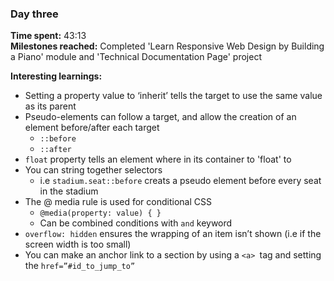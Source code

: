 ### Day three

**Time spent:** 43:13  
**Milestones reached:** Completed 'Learn Responsive Web Design by Building a Piano' module and 'Technical Documentation Page' project

**Interesting learnings:**  

* Setting a property value to ‘inherit’ tells the target to use the same value as its parent
* Pseudo-elements can follow a target, and allow the creation of an element before/after each target
  * ```::before```
  * ```::after```
* ```float``` property tells an element where in its container to 'float' to
* You can string together selectors
    - i.e ```stadium.seat::before``` creats a pseudo element before every seat in the stadium
* The @ media rule is used for conditional CSS
    * ```@media(property: value) { }```
    * Can be combined conditions with ```and``` keyword
* ```overflow: hidden``` ensures the wrapping of an item isn’t shown (i.e if the screen width is too small)
* You can make an anchor link to a section by using a ```<a> ```tag and setting the ```href=”#id_to_jump_to”```
